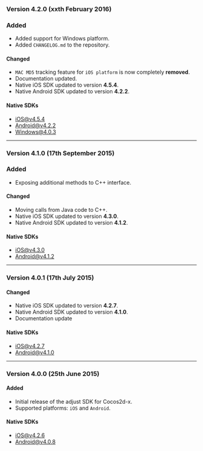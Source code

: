 ### Version 4.2.0 (xxth February 2016)
### Added
- Added support for Windows platform.
- Added `CHANGELOG.md` to the repository.

#### Changed
- `MAC MD5` tracking feature for `iOS platform` is now completely **removed**.
- Documentation updated.
- Native iOS SDK updated to version **4.5.4**.
- Native Android SDK updated to version **4.2.2**.

#### Native SDKs
- [iOS@v4.5.4][ios_sdk_v4.5.4]
- [Android@v4.2.2][android_sdk_v4.2.2]
- [Windows@4.0.3][windows_sdk_v4.0.3]

---

### Version 4.1.0 (17th September 2015)
### Added
- Exposing additional methods to C++ interface.

#### Changed
- Moving calls from Java code to C++.
- Native iOS SDK updated to version **4.3.0**.
- Native Android SDK updated to version **4.1.2**.

#### Native SDKs
- [iOS@v4.3.0][ios_sdk_v4.3.0]
- [Android@v4.1.2][android_sdk_v4.1.2]

---

### Version 4.0.1 (17th July 2015)
#### Changed
- Native iOS SDK updated to version **4.2.7**.
- Native Android SDK updated to version **4.1.0**.
- Documentation update

#### Native SDKs
- [iOS@v4.2.7][ios_sdk_v4.2.7]
- [Android@v4.1.0][android_sdk_v4.1.0]

---

### Version 4.0.0 (25th June 2015)
#### Added
- Initial release of the adjust SDK for Cocos2d-x.
- Supported platforms: `iOS` and `Android`.

#### Native SDKs
- [iOS@v4.2.6][ios_sdk_v4.2.6]
- [Android@v4.0.8][android_sdk_v4.0.8]

[ios_sdk_v4.2.6]: https://github.com/adjust/ios_sdk/tree/v4.2.6
[ios_sdk_v4.2.7]: https://github.com/adjust/ios_sdk/tree/v4.2.7
[ios_sdk_v4.3.0]: https://github.com/adjust/ios_sdk/tree/v4.3.0
[ios_sdk_v4.5.4]: https://github.com/adjust/ios_sdk/tree/v4.5.4

[android_sdk_v4.0.8]: https://github.com/adjust/android_sdk/tree/v4.0.8
[android_sdk_v4.1.0]: https://github.com/adjust/android_sdk/tree/v4.1.0
[android_sdk_v4.1.2]: https://github.com/adjust/android_sdk/tree/v4.1.2
[android_sdk_v4.2.2]: https://github.com/adjust/android_sdk/tree/v4.2.2

[windows_sdk_v4.0.3]: https://github.com/adjust/windows_sdk/tree/v4.0.3
